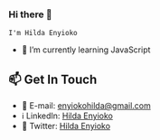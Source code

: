 ### Hi there 👋 
    I'm Hilda Enyioko

- 🌱 I’m currently learning JavaScript
  
<!--
- 👯 I’m looking to collaborate on ...
- 🤔 I’m looking for help with ...
- 💬 Ask me about ...
- 😄 Pronouns: ...
- ⚡ Fun fact: ...
- 🔭 Check out my blog website at [Inclusive Talks](https://github.com/Hilda-Enyioko/Inclusive-Talks) with my team.
-->
## 📫 Get In Touch
 - 📧 E-mail: enyiokohilda@gmail.com
 - ℹ️ LinkedIn: [Hilda Enyioko](https://www.linkedin.com/in/hilda-enyioko-651b06231)
 - 🍬 Twitter: [Hilda Enyioko](https://x.com/hildahaemaxwell?)
